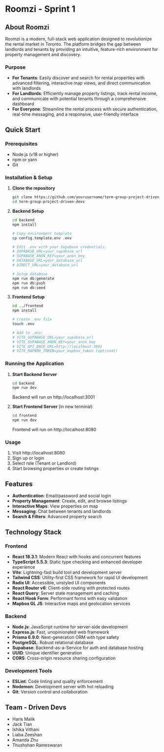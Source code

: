 # Roomzi - Sprint 1

## About Roomzi

Roomzi is a modern, full-stack web application designed to revolutionize the rental market in Toronto. The platform bridges the gap between landlords and tenants by providing an intuitive, feature-rich environment for property management and discovery.

### Purpose

- **For Tenants**: Easily discover and search for rental properties with advanced filtering, interactive map views, and direct communication with landlords
- **For Landlords**: Efficiently manage property listings, track rental income, and communicate with potential tenants through a comprehensive dashboard
- **For Everyone**: Streamline the rental process with secure authentication, real-time messaging, and a responsive, user-friendly interface

## Quick Start

### Prerequisites

- Node.js (v18 or higher)
- npm or yarn
- Git

### Installation & Setup

1. **Clone the repository**

   ```bash
   git clone https://github.com/yourusername/term-group-project-driven-devs.git
   cd term-group-project-driven-devs
   ```

2. **Backend Setup**

   ```bash
   cd backend
   npm install

   # Copy environment template
   cp config.template.env .env

   # Edit .env with your Supabase credentials:
   # SUPABASE_URL=your_supabase_url
   # SUPABASE_ANON_KEY=your_anon_key
   # DATABASE_URL=your_database_url
   # DIRECT_URL=your_database_url

   # Setup database
   npm run db:generate
   npm run db:push
   npm run db:seed
   ```

3. **Frontend Setup**

   ```bash
   cd ../frontend
   npm install

   # Create .env file
   touch .env

   # Add to .env:
   # VITE_SUPABASE_URL=your_supabase_url
   # VITE_SUPABASE_ANON_KEY=your_anon_key
   # VITE_API_BASE_URL=http://localhost:3001
   # VITE_MAPBOX_TOKEN=your_mapbox_token (optional)
   ```

### Running the Application

1. **Start Backend Server**

   ```bash
   cd backend
   npm run dev
   ```

   Backend will run on http://localhost:3001

2. **Start Frontend Server** (in new terminal)
   ```bash
   cd frontend
   npm run dev
   ```
   Frontend will run on http://localhost:8080

### Usage

1. Visit http://localhost:8080
2. Sign up or login
3. Select role (Tenant or Landlord)
4. Start browsing properties or create listings

## Features

- **Authentication**: Email/password and social login
- **Property Management**: Create, edit, and browse listings
- **Interactive Maps**: View properties on map
- **Messaging**: Chat between tenants and landlords
- **Search & Filters**: Advanced property search

## Technology Stack

### Frontend

- **React 18.3.1**: Modern React with hooks and concurrent features
- **TypeScript 5.5.3**: Static type checking and enhanced developer experience
- **Vite**: Lightning-fast build tool and development server
- **Tailwind CSS**: Utility-first CSS framework for rapid UI development
- **Radix UI**: Accessible, unstyled UI components
- **React Router v6**: Client-side routing with protected routes
- **React Query**: Server state management and caching
- **React Hook Form**: Performant forms with easy validation
- **Mapbox GL JS**: Interactive maps and geolocation services

### Backend

- **Node.js**: JavaScript runtime for server-side development
- **Express.js**: Fast, unopinionated web framework
- **Prisma 6.9.0**: Next-generation ORM with type safety
- **PostgreSQL**: Robust relational database
- **Supabase**: Backend-as-a-Service for auth and database hosting
- **UUID**: Unique identifier generation
- **CORS**: Cross-origin resource sharing configuration

### Development Tools

- **ESLint**: Code linting and quality enforcement
- **Nodemon**: Development server with hot reloading
- **Git**: Version control and collaboration

## Team - Driven Devs

- Haris Malik
- Jack Tian
- Ishika Vithani
- Liaba Zeeshan
- Amanda Zhu
- Thushshan Rameswaran
